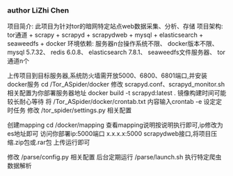 ### author LiZhi Chen

项目简介: 此项目为针对tor的暗网特定站点web数据采集、分析、存储
项目架构: tor通道 + scrapy + scrapyd + scrapydweb + mysql +  elasticsearch + seaweedfs + docker
环境依赖: 服务器n台操作系统不限、 docker版本不限、 mysql 5.7.32、 redis 6.0.8、 elasticsearch 7.8.1、 seaweedfs文件服务器、 tor通道n个

上传项目到目标服务器,系统防火墙需开放5000、6800、6801端口,并安装docker服务
cd /Tor_ASpider/docker
修改 scrapyd.conf、scrapyd_monitor.sh  相关配置为你部署服务器地址
docker build -t scrapyd:latest .      镜像构建时间可能较长耐心等待
将 /Tor_ASpider/docker/crontab.txt  内容输入crontab -e 设定定时任务
修改 /tor_spider/settings.py  相关配置


创建mapping
cd /docker/mapping  查看mapping说明按说明执行即可,ip修改为es地址即可
访问你部署ip:5000端口  x.x.x.x:5000 scrapydweb接口,将项目压缩.zip包或.rar包 上传运行即可

修改 /parse/config.py  相关配置
后台定期运行 /parse/launch.sh  执行特定爬虫数据解析
